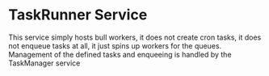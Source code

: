 # TaskRunner Service
This service simply hosts bull workers, it does not create cron tasks, it does not enqueue tasks at all, it just spins up workers for the queues.
Management of the defined tasks and enqueeing is handled by the TaskManager service